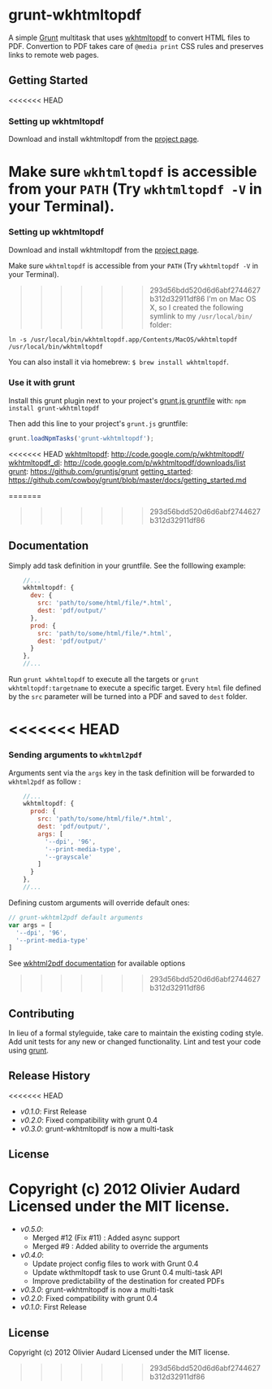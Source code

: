 # grunt-wkhtmltopdf

A simple [Grunt][grunt] multitask that uses [wkhtmltopdf][wkhtmltopdf] to convert HTML files to PDF.
Convertion to PDF takes care of `@media print` CSS rules and preserves links to remote web pages.

## Getting Started

<<<<<<< HEAD
### Setting up wkhtmltopdf 

Download and install wkhtmltopdf from the [project page][wkhtmltopdf_dl].

Make sure `wkhtmltopdf` is accessible from your `PATH` (Try `wkhtmltopdf -V` in your Terminal). 
=======
### Setting up wkhtmltopdf

Download and install wkhtmltopdf from the [project page][wkhtmltopdf_dl].

Make sure `wkhtmltopdf` is accessible from your `PATH` (Try `wkhtmltopdf -V` in your Terminal).
>>>>>>> 293d56bdd520d6d6abf2744627b312d32911df86
I'm on Mac OS X, so I created the following symlink to my `/usr/local/bin/` folder:

```
ln -s /usr/local/bin/wkhtmltopdf.app/Contents/MacOS/wkhtmltopdf /usr/local/bin/wkhtmltopdf
```

You can also install it via homebrew: `$ brew install wkhtmltopdf`.


### Use it with grunt

Install this grunt plugin next to your project's [grunt.js gruntfile][getting_started] with: `npm install grunt-wkhtmltopdf`

Then add this line to your project's `grunt.js` gruntfile:

```javascript
grunt.loadNpmTasks('grunt-wkhtmltopdf');
```

<<<<<<< HEAD
[wkhtmltopdf]: http://code.google.com/p/wkhtmltopdf/
[wkhtmltopdf_dl]: http://code.google.com/p/wkhtmltopdf/downloads/list
[grunt]: https://github.com/gruntjs/grunt
[getting_started]: https://github.com/cowboy/grunt/blob/master/docs/getting_started.md

=======
>>>>>>> 293d56bdd520d6d6abf2744627b312d32911df86
## Documentation
Simply add task definition in your gruntfile. See the folllowing example:

```javascript
    //...
    wkhtmltopdf: {
      dev: {
        src: 'path/to/some/html/file/*.html',
        dest: 'pdf/output/'
      },
      prod: {
        src: 'path/to/some/html/file/*.html',
        dest: 'pdf/output/'
      }
    },
    //...
```

Run `grunt wkhtmltopdf` to execute all the targets or `grunt wkhtmltopdf:targetname` to execute a specific target. Every `html` file defined by the `src` parameter will be turned into a PDF and saved to `dest` folder.

<<<<<<< HEAD
=======
### Sending arguments to `wkhtml2pdf`

Arguments sent via the `args` key in the task definition will be forwarded to `wkhtml2pdf` as follow :

```javascript
    //...
    wkhtmltopdf: {
      prod: {
        src: 'path/to/some/html/file/*.html',
        dest: 'pdf/output/',
        args: [
          '--dpi', '96',
          '--print-media-type',
          '--grayscale'
        ]
      }
    },
    //...
```

Defining custom arguments will override default ones:

```javascript
// grunt-wkhtml2pdf default arguments
var args = [
  '--dpi', '96',
  '--print-media-type'
]
```

See [wkhtml2pdf documentation][wkhtmltopdf_doc] for available options

>>>>>>> 293d56bdd520d6d6abf2744627b312d32911df86
## Contributing
In lieu of a formal styleguide, take care to maintain the existing coding style. Add unit tests for any new or changed functionality. Lint and test your code using [grunt][grunt].

## Release History

<<<<<<< HEAD
 - *v0.1.0*: First Release
 - *v0.2.0*: Fixed compatibility with grunt 0.4 
 - *v0.3.0*: grunt-wkhtmltopdf is now a multi-task

## License
Copyright (c) 2012 Olivier Audard  
Licensed under the MIT license.
=======
 - *v0.5.0*:
    - Merged #12 (Fix #11) : Added async support
    - Merged #9 : Added ability to override the arguments
 - *v0.4.0*:
    - Update project config files to work with Grunt 0.4
    - Update wkthmltopdf task to use Grunt 0.4 multi-task API
    - Improve predictability of the destination for created PDFs
 - *v0.3.0*: grunt-wkhtmltopdf is now a multi-task
 - *v0.2.0*: Fixed compatibility with grunt 0.4
 - *v0.1.0*: First Release

## License
Copyright (c) 2012 Olivier Audard
Licensed under the MIT license.


[wkhtmltopdf]: http://wkhtmltopdf.org/
[wkhtmltopdf_dl]: http://wkhtmltopdf.org/downloads.html
[wkhtmltopdf_doc]: http://wkhtmltopdf.org/docs.html
[grunt]: https://github.com/gruntjs/grunt
[getting_started]: https://github.com/cowboy/grunt/blob/master/docs/getting_started.md
>>>>>>> 293d56bdd520d6d6abf2744627b312d32911df86
